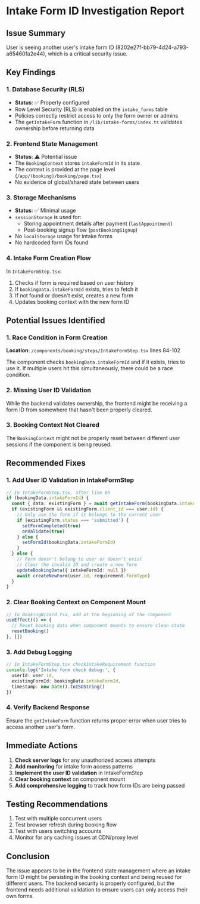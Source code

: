 # Intake Form ID Investigation Report

## Issue Summary
User is seeing another user's intake form ID (8202e27f-bb79-4d24-a793-a65460fa2e44), which is a critical security issue.

## Key Findings

### 1. Database Security (RLS)
- **Status**: ✅ Properly configured
- Row Level Security (RLS) is enabled on the `intake_forms` table
- Policies correctly restrict access to only the form owner or admins
- The `getIntakeForm` function in `/lib/intake-forms/index.ts` validates ownership before returning data

### 2. Frontend State Management
- **Status**: ⚠️ Potential issue
- The `BookingContext` stores `intakeFormId` in its state
- The context is provided at the page level (`/app/(booking)/booking/page.tsx`)
- No evidence of global/shared state between users

### 3. Storage Mechanisms
- **Status**: ✅ Minimal usage
- `sessionStorage` is used for:
  - Storing appointment details after payment (`lastAppointment`)
  - Post-booking signup flow (`postBookingSignup`)
- No `localStorage` usage for intake forms
- No hardcoded form IDs found

### 4. Intake Form Creation Flow
In `IntakeFormStep.tsx`:
1. Checks if form is required based on user history
2. If `bookingData.intakeFormId` exists, tries to fetch it
3. If not found or doesn't exist, creates a new form
4. Updates booking context with the new form ID

## Potential Issues Identified

### 1. Race Condition in Form Creation
**Location**: `/components/booking/steps/IntakeFormStep.tsx` lines 84-102

The component checks `bookingData.intakeFormId` and if it exists, tries to use it. If multiple users hit this simultaneously, there could be a race condition.

### 2. Missing User ID Validation
While the backend validates ownership, the frontend might be receiving a form ID from somewhere that hasn't been properly cleared.

### 3. Booking Context Not Cleared
The `BookingContext` might not be properly reset between different user sessions if the component is being reused.

## Recommended Fixes

### 1. Add User ID Validation in IntakeFormStep
```typescript
// In IntakeFormStep.tsx, after line 85
if (bookingData.intakeFormId) {
  const { data: existingForm } = await getIntakeForm(bookingData.intakeFormId)
  if (existingForm && existingForm.client_id === user.id) {
    // Only use the form if it belongs to the current user
    if (existingForm.status === 'submitted') {
      setFormCompleted(true)
      onValidate(true)
    } else {
      setFormId(bookingData.intakeFormId)
    }
  } else {
    // Form doesn't belong to user or doesn't exist
    // Clear the invalid ID and create a new form
    updateBookingData({ intakeFormId: null })
    await createNewForm(user.id, requirement.formType)
  }
}
```

### 2. Clear Booking Context on Component Mount
```typescript
// In BookingWizard.tsx, add at the beginning of the component
useEffect(() => {
  // Reset booking data when component mounts to ensure clean state
  resetBooking()
}, [])
```

### 3. Add Debug Logging
```typescript
// In IntakeFormStep.tsx checkIntakeRequirement function
console.log('Intake form check debug:', {
  userId: user.id,
  existingFormId: bookingData.intakeFormId,
  timestamp: new Date().toISOString()
})
```

### 4. Verify Backend Response
Ensure the `getIntakeForm` function returns proper error when user tries to access another user's form.

## Immediate Actions

1. **Check server logs** for any unauthorized access attempts
2. **Add monitoring** for intake form access patterns
3. **Implement the user ID validation** in IntakeFormStep
4. **Clear booking context** on component mount
5. **Add comprehensive logging** to track how form IDs are being passed

## Testing Recommendations

1. Test with multiple concurrent users
2. Test browser refresh during booking flow
3. Test with users switching accounts
4. Monitor for any caching issues at CDN/proxy level

## Conclusion

The issue appears to be in the frontend state management where an intake form ID might be persisting in the booking context and being reused for different users. The backend security is properly configured, but the frontend needs additional validation to ensure users can only access their own forms.